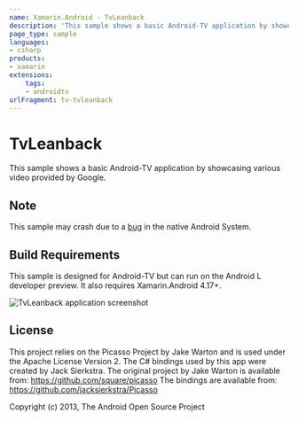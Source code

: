 ```yaml
---
name: Xamarin.Android - TvLeanback
description: 'This sample shows a basic Android-TV application by showcasing various video provided by Google'
page_type: sample
languages:
- csharp
products:
- xamarin
extensions:
    tags:
    - androidtv
urlFragment: tv-tvleanback
---
```

# TvLeanback

This sample shows a basic Android-TV application by showcasing various video provided by Google.

## Note

This sample may crash due to a [bug](https://code.google.com/p/android/issues/detail?id=73920) in the native Android System.

## Build Requirements

This sample is designed for Android-TV but can run on the Android L developer preview. It also requires Xamarin.Android 4.17+.

![TvLeanback application screenshot](Screenshots/home.png "TvLeanback application screenshot")

## License

This project relies on the Picasso Project by Jake Warton and is used under the Apache License Version 2. The C# bindings used by this app were created by Jack Sierkstra.
The original project by Jake Warton is available from: https://github.com/square/picasso
The bindings are available from: https://github.com/jacksierkstra/Picasso

Copyright (c) 2013, The Android Open Source Project  
